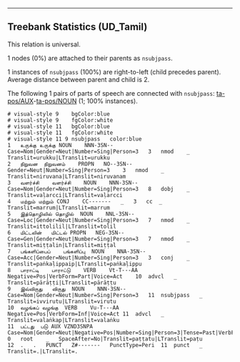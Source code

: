 

--------------------------------------------------------------------------------

## Treebank Statistics (UD_Tamil)

This relation is universal.

1 nodes (0%) are attached to their parents as `nsubjpass`.

1 instances of `nsubjpass` (100%) are right-to-left (child precedes parent).
Average distance between parent and child is 2.

The following 1 pairs of parts of speech are connected with `nsubjpass`: [ta-pos/AUX]()-[ta-pos/NOUN]() (1; 100% instances).


~~~ conllu
# visual-style 9	bgColor:blue
# visual-style 9	fgColor:white
# visual-style 11	bgColor:blue
# visual-style 11	fgColor:white
# visual-style 11 9 nsubjpass	color:blue
1	உருக்கு	உருக்கு	NOUN	NNN-3SN--	Case=Nom|Gender=Neut|Number=Sing|Person=3	3	nmod	_	Translit=urukku|LTranslit=urukku
2	நிறுவன	நிறுவனம்	PROPN	NO--3SN--	Gender=Neut|Number=Sing|Person=3	3	nmod	_	Translit=niruvana|LTranslit=niruvanam
3	வளர்ச்சி	வளர்ச்சி	NOUN	NNN-3SN--	Case=Nom|Gender=Neut|Number=Sing|Person=3	8	dobj	_	Translit=vaḷarcci|LTranslit=vaḷarcci
4	மற்றும்	மற்றும்	CONJ	CC-------	_	3	cc	_	Translit=marrum|LTranslit=marrum
5	இத்தொழிலில்	தொழில்	NOUN	NNL-3SN--	Case=Loc|Gender=Neut|Number=Sing|Person=3	7	nmod	_	Translit=ittolilil|LTranslit=tolil
6	மிட்டலின்	மிட்டல்	PROPN	NEG-3SN--	Case=Gen|Gender=Neut|Number=Sing|Person=3	7	nmod	_	Translit=miṭṭalin|LTranslit=miṭṭal
7	பங்களிப்பைப்	பங்களிப்பு	NOUN	NNA-3SN--	Case=Acc|Gender=Neut|Number=Sing|Person=3	3	conj	_	Translit=paṅkaḷippaip|LTranslit=paṅkaḷippu
8	பாராட்டி	பாராட்டு	VERB	Vt-T---AA	Negative=Pos|VerbForm=Part|Voice=Act	10	advcl	_	Translit=pārāṭṭi|LTranslit=pārāṭṭu
9	இவ்விருது	விருது	NOUN	NNN-3SN--	Case=Nom|Gender=Neut|Number=Sing|Person=3	11	nsubjpass	_	Translit=ivvirutu|LTranslit=virutu
10	வழங்கப்	வழங்கு	VERB	Vu-T---AA	Negative=Pos|VerbForm=Inf|Voice=Act	11	advcl	_	Translit=valaṅkap|LTranslit=valaṅku
11	பட்டது	படு	AUX	VZND3SNPA	Case=Nom|Gender=Neut|Negative=Pos|Number=Sing|Person=3|Tense=Past|VerbForm=Ger|Voice=Pass	0	root	_	SpaceAfter=No|Translit=paṭṭatu|LTranslit=paṭu
12	.	.	PUNCT	Z#-------	PunctType=Peri	11	punct	_	Translit=.|LTranslit=.

~~~



